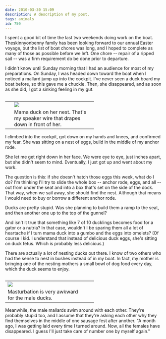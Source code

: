 ```yaml
---
date: 2010-03-30 15:09
description: A description of my post.
tags: animals
id: 750
---
```

I spent a good bit of time the last two weekends doing work on the boat.  Theskinnyonbenny family has been looking forward to our annual Easter voyage, but the list of boat chores was long, and I hoped to complete as many of those as possible before we left.  One chore -- repair of a ripped sail -- was a firm requirement do be done prior to departure.

I didn't know until Sunday morning that I had an audience for most of my preparations.  On Sunday, I was headed down toward the boat when I noticed a mallard jump up into the cockpit.  I've never seen a duck board my boat before, so this gave me a chuckle.  Then, she disappeared, and as soon as she did, I got a sinking feeling in my gut.

<!--more--><table cellpadding="2" align="right"><tr><td width="5" rowspan="2"><spacer type="block" width="5" height="1"></td><td width="250" ><img src="/img/duck.jpg"></td></tr><tr><td class="caption" width="250">Mama duck on her nest.  That's my speaker wire that drapes down in front of her.</td></tr></table>

I climbed into the cockpit, got down on my hands and knees, and confirmed my fear.  She was sitting on a nest of eggs, build in the middle of my anchor rode.

She let me get right down in her face.  We were eye to eye, just inches apart, but she didn't seem to mind.  Eventually, I just got up and went about my work.

The question is this:  if she doesn't hatch those eggs this week, what do I do?  I'm thinking I'll try to slide the whole box -- anchor rode, eggs, and all -- out from under the seat and into a box that's set on the side of the dock.  That way, when we sail away, she should find the nest.  Although that means I would need to buy or borrow a different anchor rode.

Ducks are pretty stupid.  Was she planning to build them a ramp to the seat, and then another one up to the top of the gunnel?

And isn't it true that something like 7 of 10 ducklings becomes food for a gator or a nutria?  In that case, wouldn't I be sparing them all a lot of heartache if I turn mama duck into a gumbo and the eggs into omelets?  (Of course I kid.  I understand that instead of delicious duck eggs, she's sitting on duck fetus.  Which is probably less delicious.)

There are actually a lot of nesting ducks out there.  I know of two others who had the sense to nest in bushes instead of in my boat.  In fact, my mother is bringing one of the nesting mothers a small bowl of dog food every day, which the duck seems to enjoy.

<table cellpadding="2" align="left"><tr><td width="250" ><img src="/img/duckmasturbating.jpg"></td><td width="5" rowspan="2"><spacer type="block" width="5" height="1"></td></tr><tr><td class="caption" width="250">Masturbation is very awkward for the male ducks.</td></tr></table>

Meanwhile, the male mallards swim around with each other.  They're probably stupid too, and I assume that they're asking each other why they find themselves in the middle of one sausage fest after another.  "A month ago, I was getting laid every time I turned around.  Now, all the females have disappeared.  I guess I'll just take care of number one by myself again."